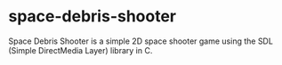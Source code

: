 # space-debris-shooter
Space Debris Shooter is a simple 2D space shooter game using the SDL (Simple DirectMedia Layer) library in C.
